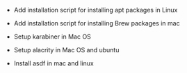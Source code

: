 - Add installation script for installing apt packages in Linux

- Add installation script for installing Brew packages in mac

- Setup karabiner in Mac OS

- Setup alacrity in Mac OS and ubuntu

- Install asdf in mac and linux